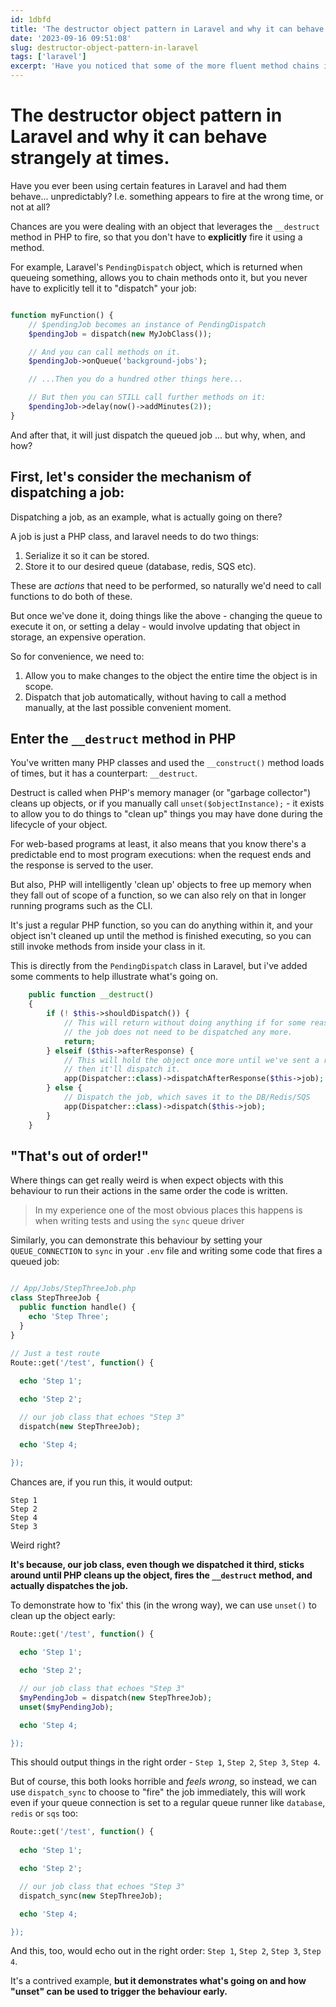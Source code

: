 ```yaml
---
id: 1dbfd
title: 'The destructor object pattern in Laravel and why it can behave strangely at times.'
date: '2023-09-16 09:51:08'
slug: destructor-object-pattern-in-laravel
tags: ['laravel']
excerpt: 'Have you noticed that some of the more fluent method chains in Laravel never actually call a "run()" function - let me walk you through why.'
---
```


# The destructor object pattern in Laravel and why it can behave strangely at times.

Have you ever been using certain features in Laravel and had them behave... unpredictably? I.e. something appears to
fire at the wrong time, or not at all?

Chances are you were dealing with an object that leverages the `__destruct` method in PHP to fire, so that you don't
have to **explicitly** fire it using a method.

For example, Laravel's `PendingDispatch` object, which is returned when queueing something, allows you to chain methods
onto it, but you never have to explicitly tell it to "dispatch" your job:

```php

function myFunction() {
    // $pendingJob becomes an instance of PendingDispatch
    $pendingJob = dispatch(new MyJobClass());

    // And you can call methods on it.
    $pendingJob->onQueue('background-jobs');

    // ...Then you do a hundred other things here...

    // But then you can STILL call further methods on it:
    $pendingJob->delay(now()->addMinutes(2));
}

```

And after that, it will just dispatch the queued job ... but why, when, and how?

## First, let's consider the mechanism of dispatching a job:

Dispatching a job, as an example, what is actually going on there?

A job is just a PHP class, and laravel needs to do two things:

1) Serialize it so it can be stored.
2) Store it to our desired queue (database, redis, SQS etc).

These are _actions_ that need to be performed, so naturally we'd need to call functions to do both of these.

But once we've done it, doing things like the above - changing the queue to execute it on, or setting a delay - would
involve updating that object in storage, an expensive operation.

So for convenience, we need to:

1) Allow you to make changes to the object the entire time the object is in scope.
2) Dispatch that job automatically, without having to call a method manually, at the last possible convenient moment.

## Enter the `__destruct` method in PHP

You've written many PHP classes and used the `__construct()` method loads of times, but it has a
counterpart: `__destruct`.

Destruct is called when PHP's memory manager (or "garbage collector") cleans up objects, or if you manually
call `unset($objectInstance);` - it exists to allow you to do things to "clean up" things you may have done during the
lifecycle of your object.

For web-based programs at least, it also means that you know there's a predictable end to most program executions: when
the request ends and the response is served to the user.

But also, PHP will intelligently 'clean up' objects to free up memory when they fall out of scope of a function, so we
can also rely on that in longer running programs such as the CLI.

It's just a regular PHP function, so you can do anything within it, and your object isn't cleaned up until the method is
finished executing, so you can still invoke methods from inside your class in it.

This is directly from the `PendingDispatch` class in Laravel, but i've added some comments to help illustrate what's
going on.

```php
    public function __destruct()
    {
        if (! $this->shouldDispatch()) {
			// This will return without doing anything if for some reason
            // the job does not need to be dispatched any more.
            return;
        } elseif ($this->afterResponse) {
            // This will hold the object once more until we've sent a response
            // then it'll dispatch it.
            app(Dispatcher::class)->dispatchAfterResponse($this->job);
        } else {
            // Dispatch the job, which saves it to the DB/Redis/SQS
            app(Dispatcher::class)->dispatch($this->job);
        }
    }
```

## "That's out of order!"

Where things can get really weird is when expect objects with this behaviour to run their actions in the same order the
code is written.

> In my experience one of the most obvious places this happens is when writing tests and using the `sync` queue driver

Similarly, you can demonstrate this behaviour by setting your `QUEUE_CONNECTION` to `sync` in your `.env` file and
writing some code that fires a queued job:

```php

// App/Jobs/StepThreeJob.php
class StepThreeJob {
  public function handle() {
    echo 'Step Three';
  }
}

// Just a test route
Route::get('/test', function() {
  
  echo 'Step 1';

  echo 'Step 2';

  // our job class that echoes "Step 3"
  dispatch(new StepThreeJob);

  echo 'Step 4;

});

```

Chances are, if you run this, it would output:

```
Step 1
Step 2
Step 4
Step 3
```

Weird right?

**It's because, our job class, even though we dispatched it third, sticks around until PHP cleans up the object, fires
the `__destruct` method, and actually dispatches the job.**

To demonstrate how to 'fix' this (in the wrong way), we can use `unset()` to clean up the object early:

```php
Route::get('/test', function() {
  
  echo 'Step 1';

  echo 'Step 2';

  // our job class that echoes "Step 3"
  $myPendingJob = dispatch(new StepThreeJob);
  unset($myPendingJob);

  echo 'Step 4;

});
```

This should output things in the right order - `Step 1`, `Step 2`, `Step 3`, `Step 4`.

But of course, this both looks horrible and _feels wrong_, so instead, we can use `dispatch_sync` to choose to "fire"
the job immediately, this will work even if your queue connection is set to a regular queue runner
like `database`, `redis` or `sqs` too:

```php
Route::get('/test', function() {
  
  echo 'Step 1';

  echo 'Step 2';

  // our job class that echoes "Step 3"
  dispatch_sync(new StepThreeJob);

  echo 'Step 4;

});
```

And this, too, would echo out in the right order: `Step 1`, `Step 2`, `Step 3`, `Step 4`.

It's a contrived example, **but it demonstrates what's going on and how "unset" can be used to trigger the behaviour
early.**
